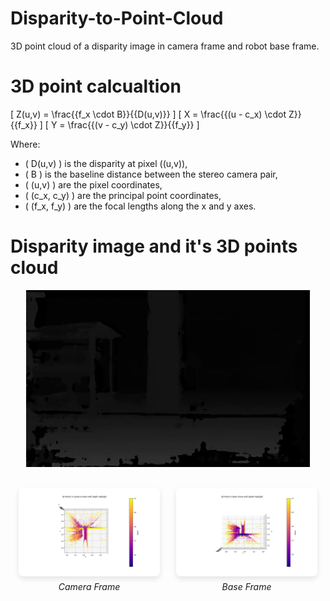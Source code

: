 # Disparity-to-Point-Cloud
3D point cloud of a disparity image in camera frame and robot base frame.

# 3D point calcualtion
\[ 
Z(u,v) = \frac{{f_x \cdot B}}{{D(u,v)}} 
\]
\[ X = \frac{{(u - c_x) \cdot Z}}{{f_x}} \]
\[ Y = \frac{{(v - c_y) \cdot Z}}{{f_y}} \]

Where:
- \( D(u,v) \) is the disparity at pixel \((u,v)\),
- \( B \) is the baseline distance between the stereo camera pair,
- \( (u,v) \) are the pixel coordinates,
- \( (c_x, c_y) \) are the principal point coordinates,
- \( (f_x, f_y) \) are the focal lengths along the x and y axes.

# Disparity image and it's 3D points cloud

<div style="text-align: center;">
  <img src="Assignment/Disparity.png" alt="Disparity Image" style="max-width: 90%; height: auto;">
</div>

<div style="display: flex; justify-content: space-around; align-items: flex-start; margin-top: 20px;">
  <div style="flex: 0 0 45%; padding: 10px;">
    <img src="Assignment/camera_frame.png" alt="Camera Frame" style="max-width: 100%; height: auto; border-radius: 8px; box-shadow: 0 4px 8px rgba(0, 0, 0, 0.1);">
    <p style="text-align: center; font-style: italic; margin-top: 5px;">Camera Frame</p>
  </div>
  <div style="flex: 0 0 45%; padding: 10px;">
    <img src="Assignment/base_frame.png" alt="Base Frame" style="max-width: 100%; height: auto; border-radius: 8px; box-shadow: 0 4px 8px rgba(0, 0, 0, 0.1);">
    <p style="text-align: center; font-style: italic; margin-top: 5px;">Base Frame</p>
  </div>
</div>



